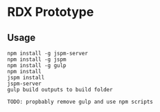 # RDX Prototype


## Usage

```
npm install -g jspm-server
npm install -g jspm
npm install -g gulp
npm install
jspm install
jspm-server
gulp build outputs to build folder

TODO: propbably remove gulp and use npm scripts
```

